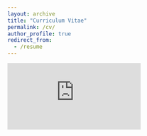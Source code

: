 ```yaml
---
layout: archive
title: "Curriculum Vitae"
permalink: /cv/
author_profile: true
redirect_from:
  - /resume
---
```


<embed src="https://andreacourtney.github.io/files/courtney_CV.pdf" type="application/pdf" />
